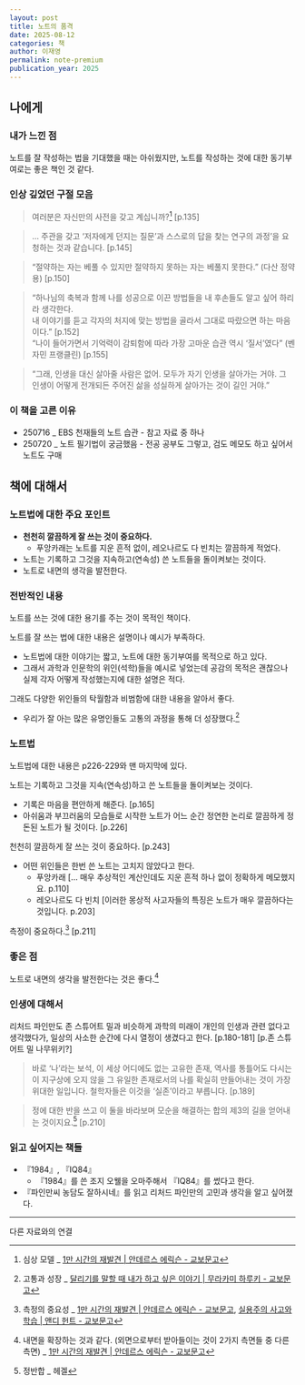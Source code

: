 ```yaml
---
layout: post
title: 노트의 품격
date: 2025-08-12
categories: 책
author: 이재영
permalink: note-premium
publication_year: 2025
---
```


## 나에게

### 내가 느낀 점

노트를 잘 작성하는 법을 기대했을 때는 아쉬웠지만, 노트를 작성하는 것에 대한 동기부여로는 좋은 책인 것 같다.

### 인상 깊었던 구절 모음

> 여러분은 자신만의 사전을 갖고 계십니까?[^1] \[p.135\]

> … 주관을 갖고 ‘저자에게 던지는 질문’과 스스로의 답을 찾는 연구의 과정’을 요청하는 것과 같습니다. \[p.145\]

> “절약하는 자는 베풀 수 있지만 절약하지 못하는 자는 베풀지 못한다.” (다산 정약용) \[p.150\]

> “하나님의 축복과 함께 나를 성공으로 이끈 방법들을 내 후손들도 알고 싶어 하리라 생각한다.<br><emphasis>내 이야기를 듣고 각자의 처지에 맞는 방법을 골라서 그대로 따랐으면 하는 마음이다.</emphasis>” \[p.152\] <br>“나이 들어가면서 기억력이 감퇴함에 따라 가장 고마운 습관 역시 ‘질서’였다” (벤자민 프랭클린) \[p.155\]

> “그래, 인생을 대신 살아줄 사람은 없어. 모두가 자기 인생을 살아가는 거야. 그 인생이 어떻게 전개되든 주어진 삶을 성실하게 살아가는 것이 길인 거야.”

### 이 책을 고른 이유

* 250716 _ EBS 천재들의 노트 습관 - 참고 자료 중 하나
* 250720 _ 노트 필기법이 궁금했음 - 전공 공부도 그렇고, 검도 메모도 하고 싶어서 노트도 구매

## 책에 대해서

### 노트법에 대한 주요 포인트

* **천천히 깔끔하게 잘 쓰는 것이 중요하다.**
  * 푸앙카래는 노트를 지운 흔적 없이, 레오나르도 다 빈치는 깔끔하게 적었다.
* 노트는 기록하고 그것을 지속하고(연속성) 쓴 노트들을 돌이켜보는 것이다.
* 노트로 내면의 생각을 발전한다.

### 전반적인 내용

노트를 쓰는 것에 대한 용기를 주는 것이 목적인 책이다.

노트를 잘 쓰는 법에 대한 내용은 설명이나 예시가 부족하다.

* 노트법에 대한 이야기는 짧고, 노트에 대한 동기부여를 목적으로 하고 있다.
* 그래서 과학과 인문학의 위인(석학)들을 예시로 넣었는데 공감의 목적은 괜찮으나 실제 각자 어떻게 작성했는지에 대한 설명은 적다.

그래도 다양한 위인들의 탁월함과 비범함에 대한 내용을 알아서 좋다.

* 우리가 잘 아는 많은 유명인들도 고통의 과정을 통해 더 성장했다.[^4]

### 노트법

노트법에 대한 내용은 p226-229와 맨 마지막에 있다.

<emphasis>노트는 기록하고 그것을 지속(연속성)하고 쓴 노트들을 돌이켜보는 것이다.</emphasis>

* 기록은 마음을 편안하게 해준다. \[p.165\]
* 아쉬움과 부끄러움의 모습들로 시작한 노트가 어느 순간 정연한 논리로 깔끔하게 정돈된 노트가 될 것이다. \[p.226\]

<emphasis>천천히 깔끔하게 잘 쓰는 것이 중요하다.</emphasis> \[p.243\]

* 어떤 위인들은 한번 쓴 노트는 고치지 않았다고 한다.
  * 푸앙카래 \[… 매우 추상적인 계산인데도 지운 흔적 하나 없이 정확하게 메모했지요. p.110\]
  * 레오나르도 다 빈치 \[이러한 몽상적 사고자들의 특징은 노트가 매우 깔끔하다는 것입니다. p.203\]

측정이 중요하다.[^2] \[p.211\]

### 좋은 점

노트로 내면의 생각을 발전한다는 것은 좋다.[^3]

### 인생에 대해서

리처드 파인만도 존 스튜어트 밀과 비슷하게 과학의 미래이 개인의 인생과 관련 없다고 생각했다가, 일상의 사소한 순간에 다시 열정이 생겼다고 한다. \[p.180-181\] \[p.존 스튜어트 밀 나무위키?\]

> 바로 ‘나’라는 보석, 이 세상 어디에도 없는 고유한 존재, 역사를 통틀어도 다시는 이 지구상에 오지 않을 그 유일한 존재로서의 나를 확실히 만들어내는 것이 가장 위대한 일입니다. 철학자들은 이것을 ‘<emphasis>실존</emphasis>’이라고 부릅니다. \[p.189\]

> 정에 대한 반을 쓰고 이 둘을 바라보며 모순을 해결하는 합의 제3의 길을 얻어내는 것이지요.[^5] \[p.210\]

### 읽고 싶어지는 책들

* 『1984』, 『IQ84』
  * 『1984』를 쓴 조지 오웰을 오마주해서 『IQ84』를 썼다고 한다.
* 『파인만씨 농담도 잘하시네』를 읽고 리처드 파인만의 고민과 생각을 알고 싶어졌다.

---
다른 자료와의 연결

[^1]: 심상 모델 _ [1만 시간의 재발견 \| 안데르스 에릭슨 - 교보문고](https://product.kyobobook.co.kr/detail/S000001892497)
[^2]: 측정의 중요성 _ [1만 시간의 재발견 \| 안데르스 에릭슨 - 교보문고](https://product.kyobobook.co.kr/detail/S000001892497), [실용주의 사고와 학습 \| 앤디 헌트 - 교보문고](https://product.kyobobook.co.kr/detail/S000001766246)
[^3]: 내면을 확장하는 것과 같다. (외면으로부터 받아들이는 것이 2가지 측면들 중 다른 측면) _ [1만 시간의 재발견 \| 안데르스 에릭슨 - 교보문고](https://product.kyobobook.co.kr/detail/S000001892497)
[^4]: 고통과 성장 _ [달리기를 말할 때 내가 하고 싶은 이야기 \| 무라카미 하루키 - 교보문고](https://product.kyobobook.co.kr/detail/S000001068777)
[^5]: 정반합 _ 헤겔
